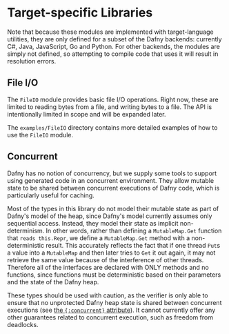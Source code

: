 # Target-specific Libraries

Note that because these modules are implemented with target-language utilities,
they are only defined for a subset of the Dafny backends:
currently C#, Java, JavaScript, Go and Python.
For other backends, the modules are simply not defined,
so attempting to compile code that uses it will result
in resolution errors.

## File I/O

The `FileIO` module provides basic file I/O operations.
Right now, these are limited to reading bytes from a file, and writing bytes to a file.
The API is intentionally limited in scope and will be expanded later.

The `examples/FileIO` directory contains more detailed examples of how to use the `FileIO` module.

## Concurrent

Dafny has no notion of concurrency, but we supply some tools to support using
generated code in an concurrent environment. 
They allow mutable state to be shared between concurrent executions of Dafny code,
which is particularly useful for caching.

Most of the types in this library do not model their mutable state as part of
Dafny's model of the heap,
since Dafny's model currently assumes only sequential access.
Instead, they model their state as implicit non-determinism.
In other words, rather than defining a `MutableMap.Get` function that `reads this.Repr`,
we define a `MutableMap.Get` method with a non-deterministic result.
This accurately reflects the fact that if one thread `Put`s a value into a `MutableMap`
and then later tries to `Get` it out again,
it may not retrieve the same value because of the interference of other threads.
Therefore all of the interfaces are declared with ONLY methods and no functions,
since functions must be deterministic based on their parameters and the state of the Dafny heap.

These types should be used with caution,
as the verifier is only able to ensure that no unprotected Dafny heap state
is shared between concurrent executions
(see [the `{:concurrent}` attribute](https://dafny.org/dafny/DafnyRef/DafnyRef#sec-concurrent-attribute)).
It cannot currently offer any other guarantees related to concurrent execution,
such as freedom from deadlocks.
